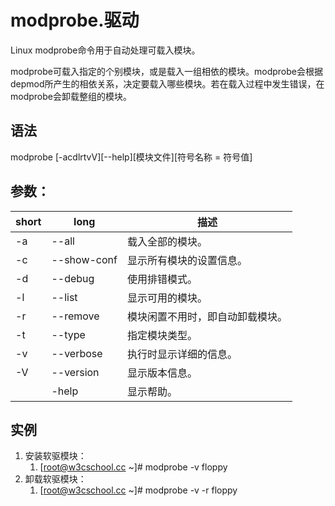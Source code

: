 # modprobe.驱动

Linux modprobe命令用于自动处理可载入模块。

modprobe可载入指定的个别模块，或是载入一组相依的模块。modprobe会根据depmod所产生的相依关系，决定要载入哪些模块。若在载入过程中发生错误，在modprobe会卸载整组的模块。


## 语法
modprobe [-acdlrtvV][--help][模块文件][符号名称 = 符号值]


## 参数：

| short | long        | 描述                             |
| ----- | ----------- | -------------------------------- |
| -a    | --all       | 载入全部的模块。                 |
| -c    | --show-conf | 显示所有模块的设置信息。         |
| -d    | --debug     | 使用排错模式。                   |
| -l    | --list      | 显示可用的模块。                 |
| -r    | --remove    | 模块闲置不用时，即自动卸载模块。 |
| -t    | --type      | 指定模块类型。                   |
| -v    | --verbose   | 执行时显示详细的信息。           |
| -V    | --version   | 显示版本信息。                   |
|       | -help       | 显示帮助。                       |


## 实例
1. 安装软驱模块：
   1. [root@w3cschool.cc ~]# modprobe -v floppy 
2. 卸载软驱模块：
   1. [root@w3cschool.cc ~]# modprobe -v -r floppy 




